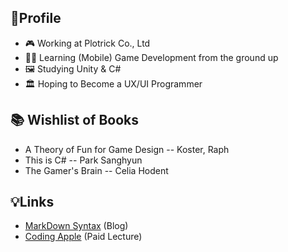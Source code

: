 <!--
**awesomedays/awesomedays** is a ✨ _special_ ✨ repository because its `README.md` (this file) appears on your GitHub profile.

Here are some ideas to get you started:

- 🔭 I’m currently working on ...
- 🌱 I’m currently learning ...
- 👯 I’m looking to collaborate on ...
- 🤔 I’m looking for help with ...
- 💬 Ask me about ...
- 📫 How to reach me: ...
- 😄 Pronouns: ...
- ⚡ Fun fact: ...
-->
## 👟Profile
- 🎮 Working at Plotrick Co., Ltd
- 🧟‍♂️ Learning (Mobile) Game Development from the ground up
- 🖼️ Studying Unity & C#
- 🏛️ Hoping to Become a UX/UI Programmer
## 📚 Wishlist of Books
- A Theory of Fun for Game Design -- Koster, Raph
- This is C# -- Park Sanghyun
- The Gamer's Brain -- Celia Hodent

## 💡Links
- [MarkDown Syntax](https://inpa.tistory.com/entry/MarkDown-%F0%9F%93%9A-%EB%A7%88%ED%81%AC%EB%8B%A4%EC%9A%B4-%EB%AC%B8%EB%B2%95-%F0%9F%92%AF-%EC%A0%95%EB%A6%AC#%EB%A7%88%ED%81%AC%EB%8B%A4%EC%9A%B4_markdown_%EC%9D%B4%EB%9E%80) (Blog)
- [Coding Apple](https://codingapple.com/) (Paid Lecture)
